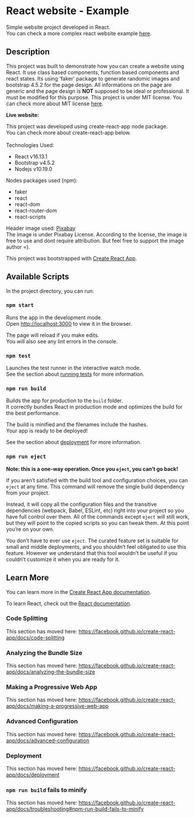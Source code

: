 # React website - Example

Simple website project developed in React. <br />
You can check a more complex react website example [here](https://github.com/RodrigoOkido/ReactTravelWebsite).


## Description

This project was built to demonstrate how you can create a website using React.
It use class based components, function based components and react states. Its using 'faker' package to generate randomic images and bootstrap 4.5.2 for the page design. All informations on the page are generic and the page design is **NOT** supposed to be ideal or professional. It must be modified for this purpose. This project is under MIT license. You can check more about MIT license [here](https://github.com/RodrigoOkido/ReactWebsite/blob/master/LICENSE).


**Live website:** 


This project was developed using create-react-app node package.<br />You can check more about create-react-app below. 
<br />
<br />
Technologies Used:

- React v16.13.1
- Bootstrap v4.5.2
- Nodejs v10.19.0


Nodes packages used (npm): 

- faker
- react
- react-dom
- react-router-dom
- react-scripts



Header image used: [Pixabay](https://pixabay.com/photos/kuala-lumpur-twins-malaysia-1820944/) <br />
The image is under Pixabay License. According to the license, the image is free to use and dont require attribution. 
But feel free to support the image author =).


This project was bootstrapped with [Create React App](https://github.com/facebook/create-react-app).

## Available Scripts

In the project directory, you can run:

### `npm start`

Runs the app in the development mode.<br />
Open [http://localhost:3000](http://localhost:3000) to view it in the browser.

The page will reload if you make edits.<br />
You will also see any lint errors in the console.

### `npm test`

Launches the test runner in the interactive watch mode.<br />
See the section about [running tests](https://facebook.github.io/create-react-app/docs/running-tests) for more information.

### `npm run build`

Builds the app for production to the `build` folder.<br />
It correctly bundles React in production mode and optimizes the build for the best performance.

The build is minified and the filenames include the hashes.<br />
Your app is ready to be deployed!

See the section about [deployment](https://facebook.github.io/create-react-app/docs/deployment) for more information.

### `npm run eject`

**Note: this is a one-way operation. Once you `eject`, you can’t go back!**

If you aren’t satisfied with the build tool and configuration choices, you can `eject` at any time. This command will remove the single build dependency from your project.

Instead, it will copy all the configuration files and the transitive dependencies (webpack, Babel, ESLint, etc) right into your project so you have full control over them. All of the commands except `eject` will still work, but they will point to the copied scripts so you can tweak them. At this point you’re on your own.

You don’t have to ever use `eject`. The curated feature set is suitable for small and middle deployments, and you shouldn’t feel obligated to use this feature. However we understand that this tool wouldn’t be useful if you couldn’t customize it when you are ready for it.

## Learn More

You can learn more in the [Create React App documentation](https://facebook.github.io/create-react-app/docs/getting-started).

To learn React, check out the [React documentation](https://reactjs.org/).

### Code Splitting

This section has moved here: https://facebook.github.io/create-react-app/docs/code-splitting

### Analyzing the Bundle Size

This section has moved here: https://facebook.github.io/create-react-app/docs/analyzing-the-bundle-size

### Making a Progressive Web App

This section has moved here: https://facebook.github.io/create-react-app/docs/making-a-progressive-web-app

### Advanced Configuration

This section has moved here: https://facebook.github.io/create-react-app/docs/advanced-configuration

### Deployment

This section has moved here: https://facebook.github.io/create-react-app/docs/deployment

### `npm run build` fails to minify

This section has moved here: https://facebook.github.io/create-react-app/docs/troubleshooting#npm-run-build-fails-to-minify
